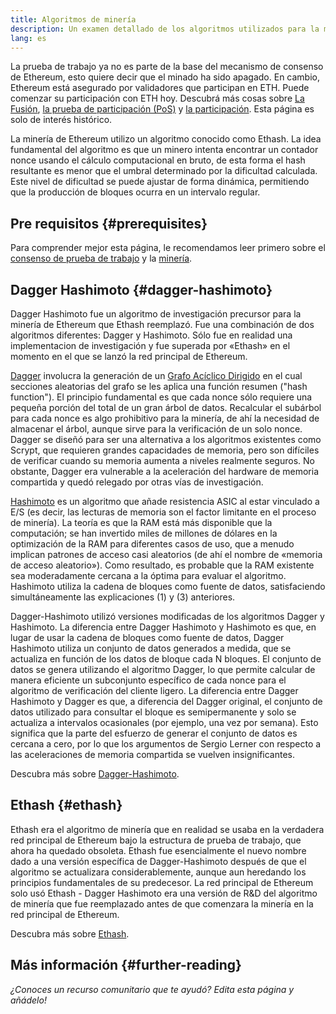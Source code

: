 ```yaml
---
title: Algoritmos de minería
description: Un examen detallado de los algoritmos utilizados para la minería de Ethereum.
lang: es
---
```


<Alert>
<AlertEmoji text=":wave:" />
<AlertContent>
<AlertDescription>
La prueba de trabajo ya no es parte de la base del mecanismo de consenso de Ethereum, esto quiere decir que el minado ha sido apagado. En cambio, Ethereum está asegurado por validadores que participan en ETH. Puede comenzar su participación con ETH hoy. Descubrá más cosas sobre <a href='/roadmap/merge/'>La Fusión</a>, <a href='/developers/docs/consensus-mechanisms/pos/'>la prueba de participación (PoS)</a> y <a href='/staking/'>la participación</a>. Esta página es solo de interés histórico.
</AlertDescription>
</AlertContent>
</Alert>

La minería de Ethereum utilizo un algoritmo conocido como Ethash. La idea fundamental del algoritmo es que un minero intenta encontrar un contador nonce usando el cálculo computacional en bruto, de esta forma el hash resultante es menor que el umbral determinado por la dificultad calculada. Este nivel de dificultad se puede ajustar de forma dinámica, permitiendo que la producción de bloques ocurra en un intervalo regular.

## Pre requisitos {#prerequisites}

Para comprender mejor esta página, le recomendamos leer primero sobre el [consenso de prueba de trabajo](/developers/docs/consensus-mechanisms/pow) y la [minería](/developers/docs/consensus-mechanisms/pow/mining).

## Dagger Hashimoto {#dagger-hashimoto}

Dagger Hashimoto fue un algoritmo de investigación precursor para la minería de Ethereum que Ethash reemplazó. Fue una combinación de dos algoritmos diferentes: Dagger y Hashimoto. Sólo fue en realidad una implementacion de investigación y fue superada por «Ethash» en el momento en el que se lanzó la red principal de Ethereum.

[Dagger](http://www.hashcash.org/papers/dagger.html) involucra la generación de un [Grafo Acíclico Dirigido](https://en.wikipedia.org/wiki/Directed_acyclic_graph) en el cual secciones aleatorias del grafo se les aplica una función resumen ("hash function"). El principio fundamental es que cada nonce sólo requiere una pequeña porción del total de un gran árbol de datos. Recalcular el subárbol para cada nonce es algo prohibitivo para la minería, de ahí la necesidad de almacenar el árbol, aunque sirve para la verificación de un solo nonce. Dagger se diseñó para ser una alternativa a los algoritmos existentes como Scrypt, que requieren grandes capacidades de memoria, pero son difíciles de verificar cuando su memoria aumenta a niveles realmente seguros. No obstante, Dagger era vulnerable a la aceleración del hardware de memoria compartida y quedó relegado por otras vías de investigación.

[Hashimoto](http://diyhpl.us/%7Ebryan/papers2/bitcoin/meh/hashimoto.pdf) es un algoritmo que añade resistencia ASIC al estar vinculado a E/S (es decir, las lecturas de memoria son el factor limitante en el proceso de minería). La teoría es que la RAM está más disponible que la computación; se han invertido miles de millones de dólares en la optimización de la RAM para diferentes casos de uso, que a menudo implican patrones de acceso casi aleatorios (de ahí el nombre de «memoria de acceso aleatorio»). Como resultado, es probable que la RAM existente sea moderadamente cercana a la óptima para evaluar el algoritmo. Hashimoto utiliza la cadena de bloques como fuente de datos, satisfaciendo simultáneamente las explicaciones (1) y (3) anteriores.

Dagger-Hashimoto utilizó versiones modificadas de los algoritmos Dagger y Hashimoto. La diferencia entre Dagger Hashimoto y Hashimoto es que, en lugar de usar la cadena de bloques como fuente de datos, Dagger Hashimoto utiliza un conjunto de datos generados a medida, que se actualiza en función de los datos de bloque cada N bloques. El conjunto de datos se genera utilizando el algoritmo Dagger, lo que permite calcular de manera eficiente un subconjunto específico de cada nonce para el algoritmo de verificación del cliente ligero. La diferencia entre Dagger Hashimoto y Dagger es que, a diferencia del Dagger original, el conjunto de datos utilizado para consultar el bloque es semipermanente y solo se actualiza a intervalos ocasionales (por ejemplo, una vez por semana). Esto significa que la parte del esfuerzo de generar el conjunto de datos es cercana a cero, por lo que los argumentos de Sergio Lerner con respecto a las aceleraciones de memoria compartida se vuelven insignificantes.

Descubra más sobre [Dagger-Hashimoto](/developers/docs/consensus-mechanisms/pow/mining-algorithms/dagger-hashimoto).

## Ethash {#ethash}

Ethash era el algoritmo de minería que en realidad se usaba en la verdadera red principal de Ethereum bajo la estructura de prueba de trabajo, que ahora ha quedado obsoleta. Ethash fue esencialmente el nuevo nombre dado a una versión específica de Dagger-Hashimoto después de que el algoritmo se actualizara considerablemente, aunque aun heredando los principios fundamentales de su predecesor. La red principal de Ethereum solo usó Ethash - Dagger Hashimoto era una versión de R&D del algoritmo de minería que fue reemplazado antes de que comenzara la minería en la red principal de Ethereum.

Descubra más sobre [Ethash](/developers/docs/consensus-mechanisms/pow/mining-algorithms/ethash).

## Más información {#further-reading}

_¿Conoces un recurso comunitario que te ayudó? Edita esta página y añádelo!_
